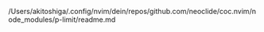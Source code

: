 /Users/akitoshiga/.config/nvim/dein/repos/github.com/neoclide/coc.nvim/node_modules/p-limit/readme.md